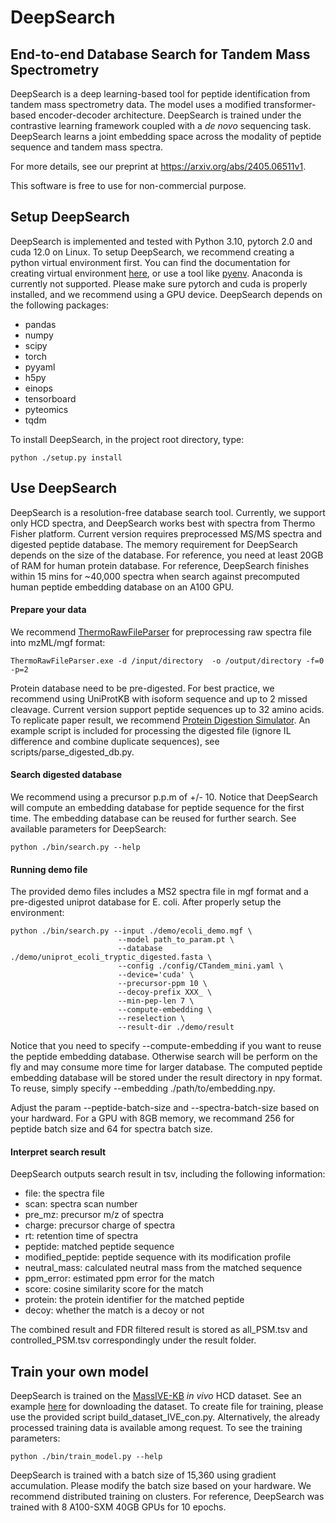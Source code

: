 # DeepSearch

## End-to-end Database Search for Tandem Mass Spectrometry

DeepSearch is a deep learning-based tool for peptide identification from tandem mass spectrometry data. The model uses a modified transformer-based encoder-decoder architecture. DeepSearch is trained under the contrastive learning framework coupled with a *de novo* sequencing task. DeepSearch learns a joint embedding space across the modality of peptide sequence and tandem mass spectra. 

For more details, see our preprint at https://arxiv.org/abs/2405.06511v1.

This software is free to use for non-commercial purpose. 

## Setup DeepSearch

DeepSearch is implemented and tested with Python 3.10, pytorch 2.0 and cuda 12.0 on Linux. To setup DeepSearch, we recommend creating a python virtual environment first. You can find the documentation for creating virtual environment [here](https://docs.python.org/3/library/venv.html), or use a tool like [pyenv](https://github.com/pyenv/pyenv). Anaconda is currently not supported. Please make sure pytorch and cuda is properly installed, and we recommend using a GPU device. DeepSearch depends on the following packages:

- pandas
- numpy
- scipy
- torch
- pyyaml
- h5py
- einops
- tensorboard
- pyteomics
- tqdm

To install DeepSearch, in the project root directory, type:
```
python ./setup.py install
```

## Use DeepSearch
DeepSearch is a resolution-free database search tool. Currently, we support only HCD spectra, and DeepSearch works best with spectra from Thermo Fisher platform. Current version requires preprocessed MS/MS spectra and digested peptide database. The memory requirement for DeepSearch depends on the size of the database. For reference, you need at least 20GB of RAM for human protein database. For reference, DeepSearch finishes within 15 mins for ~40,000 spectra when search against precomputed human peptide embedding database on an A100 GPU.

#### Prepare your data
We recommend [ThermoRawFileParser](https://github.com/compomics/ThermoRawFileParser) for preprocessing raw spectra file into mzML/mgf format:
```
ThermoRawFileParser.exe -d /input/directory  -o /output/directory -f=0 -p=2
```
Protein database need to be pre-digested. For best practice, we recommend using UniProtKB with isoform sequence and up to 2 missed cleavage. Current version support peptide sequences up to 32 amino acids. To replicate paper result, we recommend [Protein Digestion Simulator](https://github.com/PNNL-Comp-Mass-Spec/Protein-Digestion-Simulator). An example script is included for processing the digested file (ignore IL difference and combine duplicate sequences), see scripts/parse_digested_db.py. 

#### Search digested database
We recommend using a precursor p.p.m of +/- 10. Notice that DeepSearch will compute an embedding database for peptide sequence for the first time. The embedding database can be reused for further search. See available parameters for DeepSearch:
```
python ./bin/search.py --help
```

#### Running demo file
The provided demo files includes a MS2 spectra file in mgf format and a pre-digested uniprot database for E. coli. After properly setup the environment: 

```
python ./bin/search.py --input ./demo/ecoli_demo.mgf \
                        --model path_to_param.pt \
                        --database ./demo/uniprot_ecoli_tryptic_digested.fasta \
                        --config ./config/CTandem_mini.yaml \
                        --device='cuda' \
                        --precursor-ppm 10 \ 
                        --decoy-prefix XXX_ \
                        --min-pep-len 7 \
                        --compute-embedding \
                        --reselection \
                        --result-dir ./demo/result 
```

Notice that you need to specify --compute-embedding if you want to reuse the peptide embedding database. Otherwise search will be perform on the fly and may consume more time for larger database. The computed peptide embedding database will be stored under the result directory in npy format. To reuse, simply specify --embedding ./path/to/embedding.npy.

Adjust the param --peptide-batch-size and --spectra-batch-size based on your hardward. For a GPU with 8GB memory, we recommand 256 for peptide batch size and 64 for spectra batch size. 

#### Interpret search result
DeepSearch outputs search result in tsv, including the following information:

- file: the spectra file
- scan: spectra scan number
- pre_mz: precursor m/z of spectra
- charge: precursor charge of spectra
- rt: retention time of spectra
- peptide: matched peptide sequence
- modified_peptide: peptide sequence with its modification profile
- neutral_mass: calculated neutral mass from the matched sequence
- ppm_error: estimated ppm error for the match
- score: cosine similarity score for the match
- protein: the protein identifier for the matched peptide
- decoy: whether the match is a decoy or not

The combined result and FDR filtered result is stored as all_PSM.tsv and controlled_PSM.tsv correspondingly under the result folder.

## Train your own model
DeepSearch is trained on the [MassIVE-KB](https://massive.ucsd.edu/ProteoSAFe/static/massive-kb-libraries.jsp) *in vivo* HCD dataset. See an example [here](https://github.com/bittremieux/GLEAMS) for downloading the dataset. To create file for training, please use the provided script build_dataset_IVE_con.py. Alternatively, the already processed training data is available among request. To see the training parameters:
```
python ./bin/train_model.py --help
```
DeepSearch is trained with a batch size of 15,360 using gradient accumulation. Please modify the batch size based on your hardware. We recommend distributed training on clusters. For reference, DeepSearch was trained with 8 A100-SXM 40GB GPUs for 10 epochs. 

